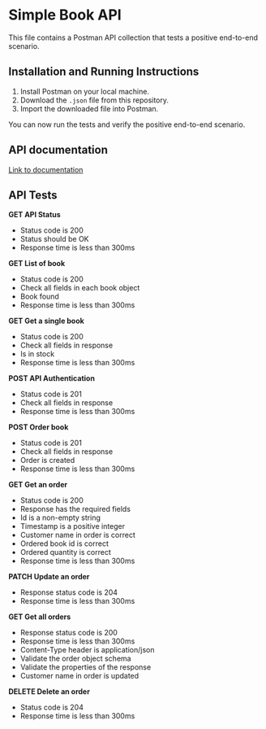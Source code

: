 # Simple Book API

This file contains a Postman API collection that tests a positive end-to-end scenario.

## Installation and Running Instructions

1. Install Postman on your local machine.
2. Download the `.json` file from this repository.
3. Import the downloaded file into Postman.

You can now run the tests and verify the positive end-to-end scenario.

## API documentation

[Link to documentation](https://github.com/vdespa/introduction-to-postman-course/blob/main/simple-books-api.md)

## API Tests

**GET API Status**
  - Status code is 200
  - Status should be OK
  - Response time is less than 300ms

**GET List of book**
  - Status code is 200
  - Check all fields in each book object
  - Book found
  - Response time is less than 300ms

**GET Get a single book**
  - Status code is 200
  - Check all fields in response
  - Is in stock
  - Response time is less than 300ms

**POST API Authentication**
  - Status code is 201
  - Check all fields in response
  - Response time is less than 300ms

**POST Order book**
  - Status code is 201
  - Check all fields in response
  - Order is created
  - Response time is less than 300ms

**GET Get an order**
  - Status code is 200
  - Response has the required fields
  - Id is a non-empty string
  - Timestamp is a positive integer
  - Customer name in order is correct
  - Ordered book id is correct
  - Ordered quantity is correct
  - Response time is less than 300ms

**PATCH Update an order**
  - Response status code is 204
  - Response time is less than 300ms

**GET Get all orders**
  - Response status code is 200
  - Response time is less than 300ms
  - Content-Type header is application/json
  - Validate the order object schema
  - Validate the properties of the response
  - Customer name in order is updated

**DELETE Delete an order**
  - Status code is 204
  - Response time is less than 300ms
